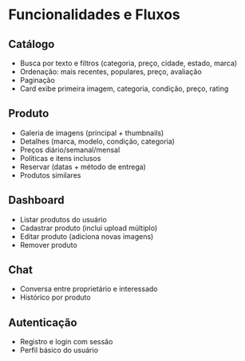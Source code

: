 # Funcionalidades e Fluxos

## Catálogo
- Busca por texto e filtros (categoria, preço, cidade, estado, marca)
- Ordenação: mais recentes, populares, preço, avaliação
- Paginação
- Card exibe primeira imagem, categoria, condição, preço, rating

## Produto
- Galeria de imagens (principal + thumbnails)
- Detalhes (marca, modelo, condição, categoria)
- Preços diário/semanal/mensal
- Políticas e itens inclusos
- Reservar (datas + método de entrega)
- Produtos similares

## Dashboard
- Listar produtos do usuário
- Cadastrar produto (inclui upload múltiplo)
- Editar produto (adiciona novas imagens)
- Remover produto

## Chat
- Conversa entre proprietário e interessado
- Histórico por produto

## Autenticação
- Registro e login com sessão
- Perfil básico do usuário
